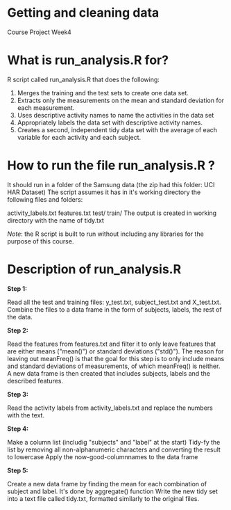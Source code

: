 # Getting and cleaning data
  Course Project Week4
  
# What is run_analysis.R for?

 R script called run_analysis.R that does the following:
1. Merges the training and the test sets to create one data set.
2. Extracts only the measurements on the mean and standard deviation for each measurement.
3. Uses descriptive activity names to name the activities in the data set 
4. Appropriately labels the data set with descriptive activity names.
5. Creates a second, independent tidy data set with the average of each variable for each activity and each subject.

# How to run the file run_analysis.R ?

 It should run in a folder of the Samsung data (the zip had this folder: UCI HAR Dataset) The script assumes it has in it's working directory the following files and folders:

activity_labels.txt
features.txt
test/
train/
The output is created in working directory with the name of tidy.txt

 *Note*: the R script is built to run without including any libraries for the purpose of this course.
 
 #  Description of run_analysis.R 

**Step 1:**

Read all the test and training files: y_test.txt, subject_test.txt and X_test.txt.
Combine the files to a data frame in the form of subjects, labels, the rest of the data.

**Step 2:**

Read the features from features.txt and filter it to only leave features that are either means ("mean()") or standard deviations ("std()"). The reason for leaving out meanFreq() is that the goal for this step is to only include means and standard deviations of measurements, of which meanFreq() is neither.
A new data frame is then created that includes subjects, labels and the described features.

**Step 3:**

Read the activity labels from activity_labels.txt and replace the numbers with the text.

**Step 4:**

Make a column list (includig "subjects" and "label" at the start)
Tidy-fy the list by removing all non-alphanumeric characters and converting the result to lowercase
Apply the now-good-columnnames to the data frame

**Step 5:**

Create a new data frame by finding the mean for each combination of subject and label. It's done by aggregate() function
Write the new tidy set into a text file called tidy.txt, formatted similarly to the original files.
